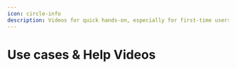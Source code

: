 ```yaml
---
icon: circle-info
description: Videos for quick hands-on, especially for first-time users.
---
```


# Use cases & Help Videos

